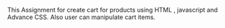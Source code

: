 This Assignment for create cart for products using  HTML , javascript and Advance CSS.
Also user can manipulate cart items.
